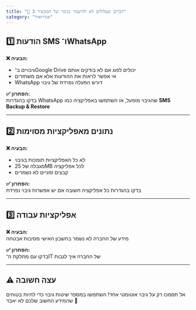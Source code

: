 ```yaml
---
title: "📱 3 דברים שעלולים לא להישמר בגיבוי של המכשיר"
category: "אנדרואיד"
---
```


## 1️⃣ הודעות SMS ו־WhatsApp
**❌ הבעיה:**
- גיבויים ב־Google Drive יכולים לפוג אם לא בודקים אותם  
- אי אפשר לראות את ההודעות אלא אם משחזרים  
- WhatsApp דורש הפעלה נפרדת של גיבוי  

**✅ הפתרון:**  
בדקו בהגדרות WhatsApp שהגיבוי מופעל, או השתמשו באפליקציה כמו **SMS Backup & Restore**

---

## 2️⃣ נתונים מאפליקציות מסוימות
**❌ הבעיה:**
- לא כל האפליקציות תומכות בגיבוי  
- מגבלה של 25MB לכל אפליקציה  
- קבצים זמניים לא נשמרים  

**✅ הפתרון:**  
בדקו בהגדרות כל אפליקציה חשובה אם יש אפשרות גיבוי נפרדת

---

## 3️⃣ אפליקציות עבודה
**❌ הבעיה:**  
מידע של החברה לא נשמר בחשבון האישי מסיבות אבטחה  

**✅ הפתרון:**  
בדקו עם מחלקת ה־IT של החברה איך לגבות

---

## ⚠️ עצה חשובה
אל תסמכו רק על גיבוי אוטומטי אחד! השתמשו במספר שיטות גיבוי כדי להיות בטוחים שהמידע החשוב שלכם לא יאבד 💾
